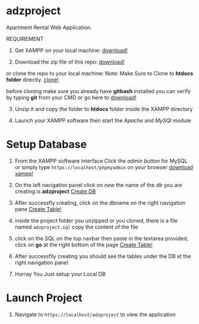 # adzproject
Apartment Rental Web Application.


REQUIREMENT

1. Get XAMPP on your local machine: 
[download!](https://www.apachefriends.org/)

2. Download the zip file of this repo: 
[download!](https://github.com/mdjibril/adzproject/archive/main.zip)

or clone the repo to your local machine:
Note: Make Sure to Clone to **htdocs folder** directly.
[clone!](https://github.com/mdjibril/adzproject/archive/main.zip)
    
before cloning make sure you already have **gitbash** installed you can verify by typing **git** from your CMD or go here to 
[download!](https://git-scm.com/downloads)
 
3. Unzip it and copy the folder to **htdocs** folder inside the XAMPP directory

4. Launch your XAMPP software then start the *Apache* and *MySQl* module

# Setup Database
1. From the XAMPP software interface Click the *admin button* for MySQL
or simply type `https://localhost/phpmyadmin` on your browser
[download xampp!](screenshot/xamppstart.png)

2. On the left navigation panel click on *new* the name of the *db* you are creating is **adzproject**
[Create DB](screenshot/dbcreate.png)

3. After successfly creating, click on the dbname on the right navigation pane
[Create Table!](screenshot/tbcreate)

4. inside the project folder you unzipped or you cloned, there is a file named `adzproject.sql` copy the content of the file

5. click on the SQL on the top navbar then paste in the textarea provided, click on **go** at the right bottom of the page 
[Create Table!](screenshot/tbcreate)

6. After successflly creating you should see the tables under the DB at the right navigation panel

7. Horray You Just setup your Local DB

# Launch Project
1. Navigate to `https://localhost/adzproject` to view the application
